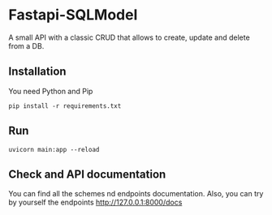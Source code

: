 # Fastapi-SQLModel
A small API with a classic CRUD that allows to create, update and delete from a DB.

## Installation
You need Python and Pip
```
pip install -r requirements.txt
```

## Run
```
uvicorn main:app --reload
```

## Check and API documentation
You can find all the schemes nd endpoints documentation.
Also, you can try by yourself the endpoints
http://127.0.0.1:8000/docs